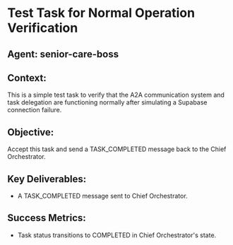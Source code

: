 # Test Task for Normal Operation Verification

## Agent: senior-care-boss

## Context:
This is a simple test task to verify that the A2A communication system and task delegation are functioning normally after simulating a Supabase connection failure.

## Objective:
Accept this task and send a TASK_COMPLETED message back to the Chief Orchestrator.

## Key Deliverables:
- A TASK_COMPLETED message sent to Chief Orchestrator.

## Success Metrics:
- Task status transitions to COMPLETED in Chief Orchestrator's state.
